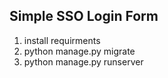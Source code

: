 ## Simple SSO Login Form
1. install requirments
2. python manage.py migrate
3. python manage.py runserver
